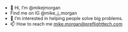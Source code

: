 - 👋 Hi, I’m @mikejmorgan
- Find me on IG @mike_j_morgan
- 👀 I’m interested in helping people solve big problems.
- 📫 How to reach me mike.morgan@preflighttech.com

<!---
mikejmorgan/mikejmorgan is a ✨ special ✨ repository because its `README.md` (this file) appears on your GitHub profile.
You can click the Preview link to take a look at your changes.
--->
